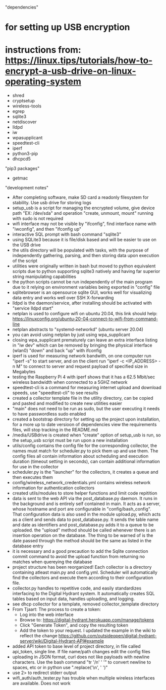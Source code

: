 "dependencies"
# for setting up USB encryption
# instructions from: https://linux.tips/tutorials/how-to-encrypt-a-usb-drive-on-linux-operating-system
- shred
- cryptsetup
- wireless-tools
- egrep 
- sqlite3
- netdiscover
- lldpd
- iw
- wpasupplicant
- speedtest-cli
- iperf
- python3-pip
- dhcpcd5

"pip3 packages"
- getmac

"development notes"
- After completing software, make SD card a readonly filesystem for stability. Use usb drive for storing logs
- setup_usb is a script for managing the encrypted volume, give device path "EX: /dev/sda" and operation "create, unmount, mount" running with sudo is not required
- wifi interface may not be visible by "ifconfig", find interface name with "iwconfig", and then "ifconfig <interface> up"
- interactive SQL prompt with bash command "sqlite3"
- using SQLite3 because it is file/disk based and will be easier to use on the USB drive
- the utils directory will be populated with tasks, with the purpose of independently gathering, parsing, and then storing data upon execution of the script
- utilities were originally written in bash but moved to python equivalent scripts due to python supporting sqlite3 natively and having far superior string manipulating capabilities
- the python scripts cannot be run independently of the main program due to it relying on environment variables being exported in "config" file
- sqlitebrowser is an opensource sqlite GUI, works well for visualizing data entry and works well over SSH X-forwarding
- lldpd is the daemon/service, after installing should be activated with "service lldpd start"
- netplan is used to configure wifi on ubuntu 20.04, this link should help: https://linuxconfig.org/ubuntu-20-04-connect-to-wifi-from-command-line
- netplan abstracts to "systemd-networkd" (ubuntu server 20.04)
- you can avoid using netplan by just using wpa_supplicant
- closing wpa_supplicant prematurely can leave an extra interface listing in "iw dev" which can be removed by bringing the physical interface (wlan0) "down" and back "up" with ifconfig
- iperf is used for measuring network bandwith, on one computer run "iperf -s" to start server, and on the client run "iperf -c <IP_ADDRESS> -n <size>M" to connect to server and request payload of specified size in Megabytes
- testing the Raspberry Pi 4 with iperf shows that it has a 62.5 Mbit/sec wireless bandwidth when connected to a 5GHZ network
- speedtest-cli is a command for measuring internet upload and download speeds, use "speedtest-cli" to see results
- created a collector template file in the utility directory, can be copied and pasted and modified to create new utilities easier
- "main" does not need to be run as sudo, but the user executing it needs to have passwordless sudo enabled
- created a bootstrap directory for setting up the project upon installation, for a more up to date versioon of dependencies view the requirements files, will stop tracking in the README.md
- /media/USBdrive is created when "create" option of setup_usb is run, so the setup_usb script must be run upon a new installation
- utils/config contains the config file for the corresponding collector, the names must match for scheduler.py to pick them up and use them. The config files all contain information about scheduling and execution duration (timeout setting in seconds), can contain additional information for use in the collector
- scheduler.py is the "launcher" for the collectors, it creates a queue and then executes them
- config/wireless_network_credentials.yml contains wireless network information for authentication collectors
- created utils/modules to store helper functions and limit code repitition
- data is sent to the web API via the post_database.py daemon. It runs in the background and is entirely self contained in main. It acts as a server, whose hostname and port are configurable in "config/bash_config". That configuration data is also used in the module upload.py, which acts as a client and sends data to post_database.py. It sends the table name and date as identifiers and post_database.py adds it to a queue to be uploaded. the "upload" method should be called whenever there is an insertion operation on the database. The thing to be warned of is the date passed through the method should be the same as listed in the database entry
- it is necessary and a good precaution to add the Sqlite connection commit command to avoid the upload function from returning no matches when quereying the database
- project structure has been reorganized! Each collector is a directory containing atleast main.py and config.yml. Scheduler will automatically find the collectors and execute them according to their configuration file.
- collector.py handles to repetitive code, and easily standardizes interfacing to the Digital Hydrant system. It automatically creates SQL tables based on input data, handles uploading, and logging.
- see dhcp collector for a template, removed collector_template directory
- From Tjaart: The process to create a token:
    - Log into the web interface
    - Browse to: https://digital-hydrant.herokuapp.com/manage/tokens
    - Click "Generate Token", and copy the resulting token
    - Add the token to your request. I updated the example in the wiki to reflect the change https://github.com/outsideopen/digital-hydrant-server/wiki/Digital-Hydrant-API#example
- added API token to base level of project directory, in file called api_token, single line. If file name/path changes edit the config files
- uploading in JSON format, curl does not like payloads with newline characters. Use the bash command "tr '/n' ' '" to convert newline to spaces, etc or in python use "<string>.replace('\n', ' ')"
- use 2> to redirect stderr output
- wifi_auth/auth_tester.py has trouble when multiple wireless interfaces are available. Does not work

